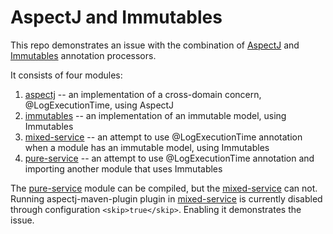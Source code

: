 # AspectJ and Immutables

This repo demonstrates an issue with the combination of [AspectJ](https://www.mojohaus.org/aspectj-maven-plugin/index.html) and [Immutables](https://immutables.github.io) annotation processors.

It consists of four modules:

1. [aspectj](aspectj) -- an implementation of a cross-domain concern, @LogExecutionTime, using AspectJ
1. [immutables](immutables) -- an implementation of an immutable model, using Immutables
1. [mixed-service](mixed-service) -- an attempt to use @LogExecutionTime annotation when a module has an immutable model, using Immutables
1. [pure-service](pure-service) -- an attempt to use @LogExecutionTime annotation and importing another module that uses Immutables

The [pure-service](pure-service) module can be compiled, but the [mixed-service](mixed-service) can not. Running aspectj-maven-plugin plugin in [mixed-service](mixed-service) is currently disabled through configuration `<skip>true</skip>`. Enabling it demonstrates the issue.
